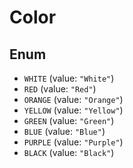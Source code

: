 # Color

## Enum

* `WHITE` (value: `"White"`)
* `RED` (value: `"Red"`)
* `ORANGE` (value: `"Orange"`)
* `YELLOW` (value: `"Yellow"`)
* `GREEN` (value: `"Green"`)
* `BLUE` (value: `"Blue"`)
* `PURPLE` (value: `"Purple"`)
* `BLACK` (value: `"Black"`)
